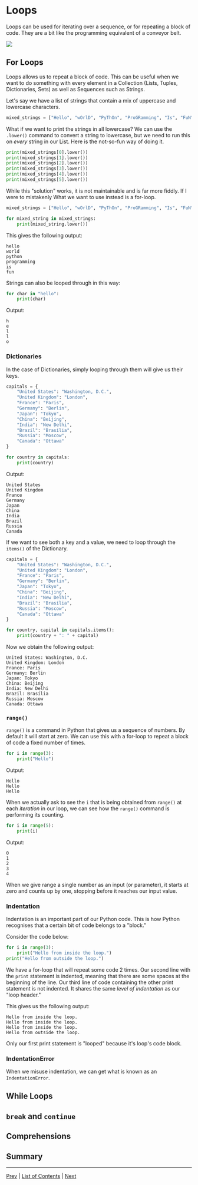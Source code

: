 # Loops

Loops can be used for iterating over a sequence, or for repeating a block of code. They are a bit like the programming equivalent of a conveyor belt.

![](pictures/conveyor-belt.jpg)

## For Loops

Loops allows us to repeat a block of code. This can be useful when we want to do something with every element in a Collection (Lists, Tuples, Dictionaries, Sets) as well as Sequences such as Strings.

Let's say we have a list of strings that contain a mix of uppercase and lowercase characters.

```python
mixed_strings = ["Hello", "wOrlD", "PyThOn", "ProGRamming", "Is", "FuN"]
```

What if we want to print the strings in all lowercase? We can use the `.lower()` command to convert a string to lowercase, but we need to run this on _every_ string in our List. Here is the not-so-fun way of doing it.

```python
print(mixed_strings[0].lower())
print(mixed_strings[1].lower())
print(mixed_strings[2].lower())
print(mixed_strings[3].lower())
print(mixed_strings[4].lower())
print(mixed_strings[5].lower())
```

While this "solution" works, it is not maintainable and is far more fiddly. If I were to mistakenly What we want to use instead is a for-loop.

```python
mixed_strings = ["Hello", "wOrlD", "PyThOn", "ProGRamming", "Is", "FuN"]

for mixed_string in mixed_strings:
    print(mixed_string.lower())
```

This gives the following output:

```
hello
world
python
programming
is
fun
```

Strings can also be looped through in this way:

```python
for char in "hello":
    print(char)
```

Output:
```
h
e
l
l
o
```

### Dictionaries

In the case of Dictionaries, simply looping through them will give us their keys.

```python
capitals = {
    "United States": "Washington, D.C.",
    "United Kingdom": "London",
    "France": "Paris",
    "Germany": "Berlin",
    "Japan": "Tokyo",
    "China": "Beijing",
    "India": "New Delhi",
    "Brazil": "Brasília",
    "Russia": "Moscow",
    "Canada": "Ottawa"
}

for country in capitals:
    print(country)
```

Output:
```
United States
United Kingdom
France
Germany
Japan
China
India
Brazil
Russia
Canada
```

If we want to see both a key and a value, we need to loop through the `items()` of the Dictionary.

```python
capitals = {
    "United States": "Washington, D.C.",
    "United Kingdom": "London",
    "France": "Paris",
    "Germany": "Berlin",
    "Japan": "Tokyo",
    "China": "Beijing",
    "India": "New Delhi",
    "Brazil": "Brasília",
    "Russia": "Moscow",
    "Canada": "Ottawa"
}

for country, capital in capitals.items():
    print(country + ": " + capital)
```

Now we obtain the following output:

```
United States: Washington, D.C.
United Kingdom: London
France: Paris
Germany: Berlin
Japan: Tokyo
China: Beijing
India: New Delhi
Brazil: Brasília
Russia: Moscow
Canada: Ottawa
```

### `range()`

`range()` is a command in Python that gives us a sequence of numbers. By default it will start at zero. We can use this with a for-loop to repeat a block of code a fixed number of times.

```python
for i in range(3):
    print("Hello")
```

Output:
```
Hello
Hello
Hello
```

When we actually ask to see the `i` that is being obtained from `range()` at each _iteration_ in our loop, we can see how the `range()` command is performing its counting.

```python
for i in range(5):
    print(i)
```

Output:

```
0
1
2
3
4
```

When we give range a single number as an input (or parameter), it starts at zero and counts up by one, stopping before it reaches our input value.

### Indentation

Indentation is an important part of our Python code. This is how Python recognises that a certain bit of code belongs to a "block."

Consider the code below:
```python
for i in range(3):
    print("Hello from inside the loop.")
print("Hello from outside the loop.")
```

We have a for-loop that will repeat some code 2 times. Our second line with the `print` statement is indented, meaning that there are some spaces at the beginning of the line. Our third line of code containing the other print statement is not indented. It shares the same _level of indentation_ as our "loop header."

This gives us the following output:
```
Hello from inside the loop.
Hello from inside the loop.
Hello from inside the loop.
Hello from outside the loop.
```

Only our first print statement is "looped" because it's loop's code block.

### IndentationError

When we misuse indentation, we can get what is known as an `IndentationError`.



## While Loops
## `break` and `continue`
## Comprehensions
## Summary
---
[Prev](collections.md) | [List of Contents](README.md) | [Next](control-flow-and-conditional-statements.md)